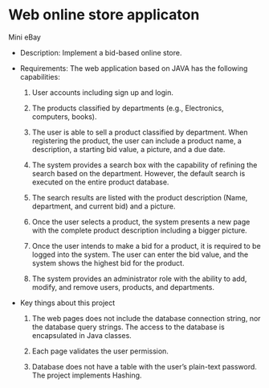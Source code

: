 # Web online store applicaton

Mini eBay

+ Description:
    Implement a bid-based online store.

+ Requirements:
   The web application based on JAVA has the following capabilities:

    1. User accounts including sign up and login.

    2. The products classified by departments (e.g., Electronics, computers, books).

    3. The user is able to sell a product classified by department. When registering the product, the user can include a product name, a description, a starting bid value, a picture, and a due date.

    4. The system provides a search box with the capability of refining the search based on the department. However, the default search is executed on the entire product database.

    5. The search results are listed with the product description (Name, department, and current bid) and a picture.

    6. Once the user selects a product, the system presents a new page with the complete product description including a bigger picture.

    7. Once the user intends to make a bid for a product, it is required to be logged into the system. The user can enter the bid value, and the system shows the highest bid for the product.

    8. The system provides an administrator role with the ability to add, modify, and remove users, products, and departments.

 + Key things about this project

    1. The web pages does not include the database connection string, nor the database query strings. The access to the database is encapsulated in Java classes.
    
    2. Each page validates the user permission.
    
    3. Database does not have a table with the user’s plain-text password. The project implements Hashing.
